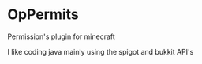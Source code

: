 # OpPermits
Permission's plugin for minecraft

I like coding java mainly using the spigot and bukkit API's
